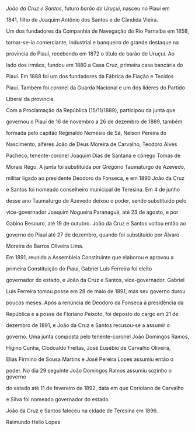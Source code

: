 

*João da Cruz e Santos*, futuro *barão de Uruçuí*, nasceu no Piauí em

1841, filho de Joaquim Antônio dos Santos e de Cândida Vieira.



Um dos fundadores da Companhia de Navegação do Rio Parnaíba em 1858,

tornar-se-ia comerciante, industrial e banqueiro de grande destaque na

província do Piauí, recebendo em 1872 o título de barão de Uruçuí. Ao

lado dos irmãos, fundou em 1880 a Casa Cruz, primeira casa bancária do

Piauí. Em 1888 foi um dos fundadores da Fábrica de Fiação e Tecidos

Piauí. Também foi coronel da Guarda Nacional e um dos líderes do Partido

Liberal da província.



Com a Proclamação da República (15/11/1889), participou da junta que

governou o Piauí de 16 de novembro a 26 de dezembro de 1889, também

formada pelo capitão Reginaldo Nemésio de Sá, Nelson Pereira do

Nascimento, alferes João de Deus Moreira de Carvalho, Teodoro Alves

Pacheco, tenente-coronel Joaquim Dias de Santana e cônego Tomás de

Morais Rego. A junta foi substituída por Gregório Taumaturgo de Azevedo,

militar ligado ao presidente Deodoro da Fonseca, e em 1890 João da Cruz

e Santos foi nomeado conselheiro municipal de Teresina. Em 4 de junho

desse ano Taumaturgo de Azevedo deixou o poder, sendo substituído pelo

vice-governador Joaquim Nogueira Paranaguá, até 23 de agosto, e por

Gabino Besouro, até 19 de outubro. João da Cruz e Santos voltou então ao

governo do Piauí até 27 de dezembro, quando foi substituído por Álvaro

Moreira de Barros Oliveira Lima.



Em 1891, reunida a Assembleia Constituinte que elaborou e aprovou a

primeira Constituição do Piauí, Gabriel Luís Ferreira foi eleito

governador do estado, e João da Cruz e Santos, vice-governador. Gabriel

Luís Ferreira tomou posse em 28 de maio de 1891, mas seu governo durou

poucos meses. Após a renúncia de Deodoro da Fonseca à presidência da

República e a posse de Floriano Peixoto, foi deposto do cargo em 21 de

dezembro de 1891, e João da Cruz e Santos recusou-se a assumir o

governo. Uma junta composta pelo tenente-coronel João Domingos Ramos,

Higino Cunha, Clodoaldo Freitas, José Eusébio de Carvalho Oliveira,

Elias Firmino de Sousa Martins e José Pereira Lopes assumiu então o

poder. No dia 29 seguinte João Domingos Ramos assumiu sozinho o governo

do estado até 11 de fevereiro de 1892, data em que Coriolano de Carvalho

e Silva foi nomeado governador do estado.



João da Cruz e Santos faleceu na cidade de Teresina em 1896.



Raimundo Helio Lopes



